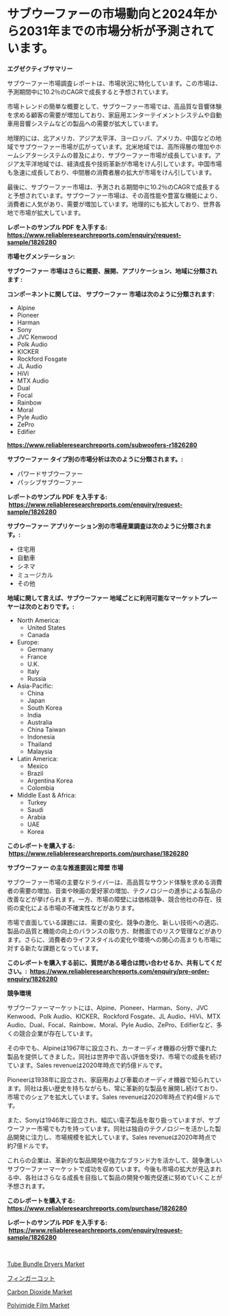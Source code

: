 <p><h1>サブウーファーの市場動向と2024年から2031年までの市場分析が予測されています。</h1></p><p><strong>エグゼクティブサマリー</strong></p>
<p><p>サブウーファー市場調査レポートは、市場状況に特化しています。この市場は、予測期間中に10.2％のCAGRで成長すると予想されています。</p><p>市場トレンドの簡単な概要として、サブウーファー市場では、高品質な音響体験を求める顧客の需要が増加しており、家庭用エンターテイメントシステムや自動車用音響システムなどの製品への需要が拡大しています。</p><p>地理的には、北アメリカ、アジア太平洋、ヨーロッパ、アメリカ、中国などの地域でサブウーファー市場が広がっています。北米地域では、高所得層の増加やホームシアターシステムの普及により、サブウーファー市場が成長しています。アジア太平洋地域では、経済成長や技術革新が市場をけん引しています。中国市場も急速に成長しており、中間層の消費者層の拡大が市場をけん引しています。</p><p>最後に、サブウーファー市場は、予測される期間中に10.2％のCAGRで成長すると予想されています。サブウーファー市場は、その高性能や豊富な機能により、消費者に人気があり、需要が増加しています。地理的にも拡大しており、世界各地で市場が拡大しています。</p></p>
<p><strong>レポートのサンプル PDF を入手する: <a href="https://www.reliableresearchreports.com/enquiry/request-sample/1826280">https://www.reliableresearchreports.com/enquiry/request-sample/1826280</a></strong></p>
<p><strong>市場セグメンテーション:</strong></p>
<p><strong> サブウーファー 市場はさらに概要、展開、アプリケーション、地域に分類されます :</strong></p>
<p><strong>コンポーネントに関しては、 サブウーファー 市場は次のように分類されます: &nbsp;</strong></p>
<p><ul><li>Alpine</li><li>Pioneer</li><li>Harman</li><li>Sony</li><li>JVC Kenwood</li><li>Polk Audio</li><li>KICKER</li><li>Rockford Fosgate</li><li>JL Audio</li><li>HiVi</li><li>MTX Audio</li><li>Dual</li><li>Focal</li><li>Rainbow</li><li>Moral</li><li>Pyle Audio</li><li>ZePro</li><li>Edifier</li></ul></p>
<p><strong><a href="https://www.reliableresearchreports.com/subwoofers-r1826280">https://www.reliableresearchreports.com/subwoofers-r1826280</a></strong></p>
<p><strong> サブウーファー タイプ別の市場分析は次のように分類されます。:</strong></p>
<p><ul><li>パワードサブウーファー</li><li>パッシブサブウーファー</li></ul></p>
<p><strong>レポートのサンプル PDF を入手する: &nbsp;<a href="https://www.reliableresearchreports.com/enquiry/request-sample/1826280">https://www.reliableresearchreports.com/enquiry/request-sample/1826280</a></strong></p>
<p><strong> サブウーファー アプリケーション別の市場産業調査は次のように分類されます。:</strong></p>
<p><ul><li>住宅用</li><li>自動車</li><li>シネマ</li><li>ミュージカル</li><li>その他</li></ul></p>
<p><strong>地域に関して言えば、サブウーファー 地域ごとに利用可能なマーケットプレーヤーは次のとおりです。:</strong></p>
<p><ul>
    <li>
        North America:
        <ul>
            <li>United States</li>
            <li>Canada</li>
        </ul>
    </li>
    <li>
        Europe:
        <ul>
            <li>Germany</li>
            <li>France</li>
            <li>U.K.</li>
            <li>Italy</li>
            <li>Russia</li>
        </ul>
    </li>
    <li>
        Asia-Pacific:
        <ul>
            <li>China</li>
            <li>Japan</li>
            <li>South Korea</li>
            <li>India</li>
            <li>Australia</li>
            <li>China Taiwan</li>
            <li>Indonesia</li>
            <li>Thailand</li>
            <li>Malaysia</li>
        </ul>
    </li>
    <li>
        Latin America:
        <ul>
            <li>Mexico</li>
            <li>Brazil</li>
            <li>Argentina Korea</li>
            <li>Colombia</li>
        </ul>
    </li>
    <li>
        Middle East & Africa:
        <ul>
            <li>Turkey</li>
            <li>Saudi</li>
            <li>Arabia</li>
            <li>UAE</li>
            <li>Korea</li>
        </ul>
    </li>
    </ul></p>
<p><strong>このレポートを購入する: &nbsp;<a href="https://www.reliableresearchreports.com/purchase/1826280">https://www.reliableresearchreports.com/purchase/1826280</a></strong></p>
<p><strong>サブウーファー の主な推進要因と障壁 市場</strong></p>
<p><p>サブウーファー市場の主要なドライバーは、高品質なサウンド体験を求める消費者の需要の増加、音楽や映画の愛好家の増加、テクノロジーの進歩による製品の改善などが挙げられます。一方、市場の障壁には価格競争、競合他社の存在、技術の変化による市場の不確実性などがあります。</p><p>市場で直面している課題には、需要の変化、競争の激化、新しい技術への適応、製品の品質と機能の向上のバランスの取り方、財務面でのリスク管理などがあります。さらに、消費者のライフスタイルの変化や環境への関心の高まりも市場に対する新たな課題となっています。</p></p>
<p><strong>このレポートを購入する前に、質問がある場合は問い合わせるか、共有してください。:&nbsp; <a href="https://www.reliableresearchreports.com/enquiry/pre-order-enquiry/1826280">https://www.reliableresearchreports.com/enquiry/pre-order-enquiry/1826280</a></strong></p>
<p><strong>競争環境</strong></p>
<p><p>サブウーファーマーケットには、Alpine、Pioneer、Harman、Sony、JVC Kenwood、Polk Audio、KICKER、Rockford Fosgate、JL Audio、HiVi、MTX Audio、Dual、Focal、Rainbow、Moral、Pyle Audio、ZePro、Edifierなど、多くの競合企業が存在しています。</p><p>その中でも、Alpineは1967年に設立され、カーオーディオ機器の分野で優れた製品を提供してきました。同社は世界中で高い評価を受け、市場での成長を続けています。Sales revenueは2020年時点で約5億ドルです。</p><p>Pioneerは1938年に設立され、家庭用および車載のオーディオ機器で知られています。同社は長い歴史を持ちながらも、常に革新的な製品を展開し続けており、市場でのシェアを拡大しています。Sales revenueは2020年時点で約4億ドルです。</p><p>また、Sonyは1946年に設立され、幅広い電子製品を取り扱っていますが、サブウーファー市場でも力を持っています。同社は独自のテクノロジーを活かした製品開発に注力し、市場規模を拡大しています。Sales revenueは2020年時点で約7億ドルです。</p><p>これらの企業は、革新的な製品開発や強力なブランド力を活かして、競争激しいサブウーファーマーケットで成功を収めています。今後も市場の拡大が見込まれる中、各社はさらなる成長を目指して製品の開発や販売促進に努めていくことが予想されます。</p></p>
<p><strong>このレポートを購入する: &nbsp; <a href="https://www.reliableresearchreports.com/purchase/1826280">https://www.reliableresearchreports.com/purchase/1826280</a></strong></p>
<p><strong>レポートのサンプル PDF を入手する: &nbsp;<a href="https://www.reliableresearchreports.com/enquiry/request-sample/1826280">https://www.reliableresearchreports.com/enquiry/request-sample/1826280</a></strong><strong></strong></p>
<p>&nbsp;</p>
<p><p><a href="https://github.com/ruddyyedelwadw/Market-Research-Report-List-2/blob/main/tube-bundle-dryers-market.md">Tube Bundle Dryers Market</a></p><p><a href="https://github.com/SantosDicki04/Market-Research-Report-List-1/blob/main/148465531915.md">フィンガーコット</a></p><p><a href="https://www.linkedin.com/pulse/carbon-dioxide-market-size-furnishes-valuable-information-encompassing-3pavf?trackingId=T%2Bb0vvP4lpY1Q4bJGHNT2Q%3D%3D">Carbon Dioxide Market</a></p><p><a href="https://www.linkedin.com/pulse/polyimide-film-market-size-global-industry-overview-segmentation-owxlf?trackingId=Ll6K8nT%2BD4ceDIGqDNeRbQ%3D%3D">Polyimide Film Market</a></p></p>